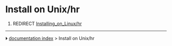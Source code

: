 # Install on Unix/hr
1.  REDIRECT [Installing_on_Linux/hr](Installing_on_Linux/hr.md)



---
⏵ [documentation index](../README.md) > Install on Unix/hr
